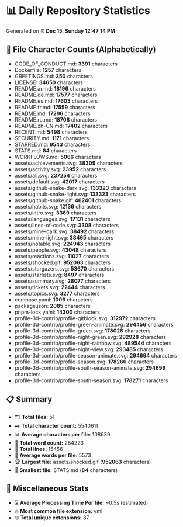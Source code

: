 # 📊 Daily Repository Statistics
Generated on ⏰ **Dec 15, Sunday 12:47:14 PM**

## 📂 File Character Counts (Alphabetically)
- CODE_OF_CONDUCT.md: **3391** characters
- Dockerfile: **1257** characters
- GREETINGS.md: **350** characters
- LICENSE: **34650** characters
- README.ar.md: **18196** characters
- README.de.md: **17577** characters
- README.es.md: **17603** characters
- README.fr.md: **17559** characters
- README.md: **17296** characters
- README.ru.md: **18708** characters
- README.zh-CN.md: **17402** characters
- RECENT.md: **5498** characters
- SECURITY.md: **1171** characters
- STARRED.md: **9543** characters
- STATS.md: **84** characters
- WORKFLOWS.md: **5066** characters
- assets/achievements.svg: **38309** characters
- assets/activity.svg: **23952** characters
- assets/all.svg: **237254** characters
- assets/default.svg: **42017** characters
- assets/github-snake-dark.svg: **133323** characters
- assets/github-snake-light.svg: **133323** characters
- assets/github-snake.gif: **462401** characters
- assets/habits.svg: **12136** characters
- assets/intro.svg: **3369** characters
- assets/languages.svg: **17131** characters
- assets/lines-of-code.svg: **3308** characters
- assets/mine-dark.svg: **38492** characters
- assets/mine-light.svg: **38465** characters
- assets/notable.svg: **224943** characters
- assets/people.svg: **43048** characters
- assets/reactions.svg: **11027** characters
- assets/shocked.gif: **952063** characters
- assets/stargazers.svg: **53670** characters
- assets/starlists.svg: **8497** characters
- assets/summary.svg: **28077** characters
- assets/tickets.svg: **22444** characters
- assets/topics.svg: **3277** characters
- compose.yaml: **1006** characters
- package.json: **2085** characters
- pnpm-lock.yaml: **14300** characters
- profile-3d-contrib/profile-gitblock.svg: **312972** characters
- profile-3d-contrib/profile-green-animate.svg: **294456** characters
- profile-3d-contrib/profile-green.svg: **178028** characters
- profile-3d-contrib/profile-night-green.svg: **292928** characters
- profile-3d-contrib/profile-night-rainbow.svg: **489544** characters
- profile-3d-contrib/profile-night-view.svg: **293485** characters
- profile-3d-contrib/profile-season-animate.svg: **294694** characters
- profile-3d-contrib/profile-season.svg: **178266** characters
- profile-3d-contrib/profile-south-season-animate.svg: **294699** characters
- profile-3d-contrib/profile-south-season.svg: **178271** characters

## 📋 Summary
- 🗂️ **Total files:** 51
- ✒️ **Total character count:** 5540611
- 📊 **Average characters per file:** 108639
- 📝 **Total word count:** 284223
- 🧾 **Total lines:** 15456
- 📐 **Average words per file:** 5573
- 🏆 **Largest file:** assets/shocked.gif (**952063** characters)
- 🥉 **Smallest file:** STATS.md (**84** characters)

## 🌟 Miscellaneous Stats
- ⌛ **Average Processing Time Per file:** ~0.5s (estimated)
- 🔥 **Most common file extension:** yml
- 🌐 **Total unique extensions:** 37
